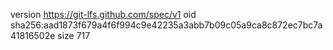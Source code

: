version https://git-lfs.github.com/spec/v1
oid sha256:aad1873f679a4f6f994c9e42235a3abb7b09c05a9ca8c872ec7bc7a41816502e
size 717
